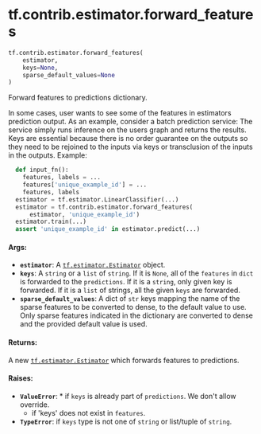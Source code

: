 <div itemscope itemtype="http://developers.google.com/ReferenceObject">
<meta itemprop="name" content="tf.contrib.estimator.forward_features" />
<meta itemprop="path" content="Stable" />
</div>

# tf.contrib.estimator.forward_features

``` python
tf.contrib.estimator.forward_features(
    estimator,
    keys=None,
    sparse_default_values=None
)
```

Forward features to predictions dictionary.

In some cases, user wants to see some of the features in estimators prediction
output. As an example, consider a batch prediction service: The service simply
runs inference on the users graph and returns the results. Keys are essential
because there is no order guarantee on the outputs so they need to be rejoined
to the inputs via keys or transclusion of the inputs in the outputs.
Example:
```python
  def input_fn():
    features, labels = ...
    features['unique_example_id'] = ...
    features, labels
  estimator = tf.estimator.LinearClassifier(...)
  estimator = tf.contrib.estimator.forward_features(
      estimator, 'unique_example_id')
  estimator.train(...)
  assert 'unique_example_id' in estimator.predict(...)
```
#### Args:

* <b>`estimator`</b>: A <a href="../../../tf/estimator/Estimator.md"><code>tf.estimator.Estimator</code></a> object.
* <b>`keys`</b>: A `string` or a `list` of `string`. If it is `None`, all of the
    `features` in `dict` is forwarded to the `predictions`. If it is a
    `string`, only given key is forwarded. If it is a `list` of strings, all
    the given `keys` are forwarded.
* <b>`sparse_default_values`</b>: A dict of `str` keys mapping the name of the sparse
    features to be converted to dense, to the default value to use. Only
    sparse features indicated in the dictionary are converted to dense and the
    provided default value is used.


#### Returns:

A new <a href="../../../tf/estimator/Estimator.md"><code>tf.estimator.Estimator</code></a> which forwards features to predictions.

#### Raises:

* <b>`ValueError`</b>:     * if `keys` is already part of `predictions`. We don't allow
      override.
    * if 'keys' does not exist in `features`.
* <b>`TypeError`</b>: if `keys` type is not one of `string` or list/tuple of `string`.